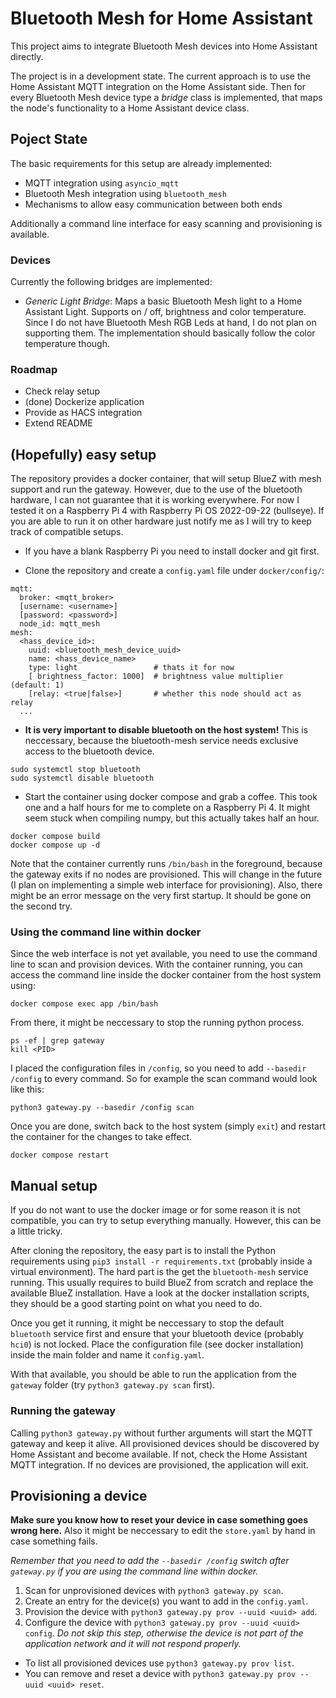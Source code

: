 # Bluetooth Mesh for Home Assistant

This project aims to integrate Bluetooth Mesh devices into Home Assistant directly.

The project is in a development state. The current approach is to use the Home Assistant MQTT integration on the Home Assistant side. Then for every Bluetooth Mesh device type a _bridge_ class is implemented, that maps the node's functionality to a Home Assistant device class.

## Poject State

The basic requirements for this setup are already implemented:

- MQTT integration using `asyncio_mqtt`
- Bluetooth Mesh integration using `bluetooth_mesh`
- Mechanisms to allow easy communication between both ends

Additionally a command line interface for easy scanning and provisioning is available.

### Devices

Currently the following bridges are implemented:

- _Generic Light Bridge_: Maps a basic Bluetooth Mesh light to a Home Assistant Light. Supports on / off, brightness and color temperature. Since I do not have Bluetooth Mesh RGB Leds at hand, I do not plan on supporting them. The implementation should basically follow the color temperature though.

### Roadmap

- Check relay setup
- (done) Dockerize application
- Provide as HACS integration
- Extend README

## (Hopefully) easy setup

The repository provides a docker container, that will setup BlueZ with mesh support and run the gateway. However, due to the use of the bluetooth hardware, I can not guarantee that it is working everywhere. For now I tested it on a Raspberry Pi 4 with Raspberry Pi OS 2022-09-22 (bullseye). If you are able to run it on other hardware just notify me as I will try to keep track of compatible setups.

- If you have a blank Raspberry Pi you need to install docker and git first.

- Clone the repository and create a `config.yaml` file under `docker/config/`:

```
mqtt:
  broker: <mqtt_broker>
  [username: <username>]
  [password: <password>]
  node_id: mqtt_mesh
mesh:
  <hass_device_id>:
    uuid: <bluetooth_mesh_device_uuid>
    name: <hass_device_name>
    type: light                 # thats it for now
    [ brightness_factor: 1000]  # brightness value multiplier (default: 1)
    [relay: <true|false>]       # whether this node should act as relay
  ...
```

- **It is very important to disable bluetooth on the host system!** This is neccessary, because the bluetooth-mesh service needs exclusive access to the bluetooth device.

```
sudo systemctl stop bluetooth
sudo systemctl disable bluetooth
```

- Start the container using docker compose and grab a coffee. This took one and a half hours for me to complete on a Raspberry Pi 4. It might seem stuck when compiling numpy, but this actually takes half an hour.

```
docker compose build
docker compose up -d
```

Note that the container currently runs `/bin/bash` in the foreground, because the gateway exits if no nodes are provisioned. This will change in the future (I plan on implementing a simple web interface for provisioning). Also, there might be an error message on the very first startup. It should be gone on the second try.

### Using the command line within docker

Since the web interface is not yet available, you need to use the command line to scan and provision devices. With the container running, you can access the command line inside the docker container from the host system using:

```
docker compose exec app /bin/bash
```

From there, it might be neccessary to stop the running python process.

```
ps -ef | grep gateway
kill <PID>
```

I placed the configuration files in `/config`, so you need to add `--basedir /config` to every command. So for example the scan command would look like this:

```
python3 gateway.py --basedir /config scan
```

Once you are done, switch back to the host system (simply `exit`) and restart the container for the changes to take effect.

```
docker compose restart
```

## Manual setup

If you do not want to use the docker image or for some reason it is not compatible, you can try to setup everything manually. However, this can be a little tricky.

After cloning the repository, the easy part is to install the Python requirements using `pip3 install -r requirements.txt` (probably inside a virtual environment). The hard part is the get the `bluetooth-mesh` service running. This usually requires to build BlueZ from scratch and replace the available BlueZ installation. Have a look at the docker installation scripts, they should be a good starting point on what you need to do.

Once you get it running, it might be neccessary to stop the default `bluetooth` service first and ensure that your bluetooth device (probably `hci0`) is not locked. Place the configuration file (see docker installation) inside the main folder and name it `config.yaml`.

With that available, you should be able to run the application from the `gateway` folder (try `python3 gateway.py scan` first).

### Running the gateway

Calling `python3 gateway.py` without further arguments will start the MQTT gateway and keep it alive. All provisioned devices should be discovered by Home Assistant and become available. If not, check the Home Assistant MQTT integration. If no devices are provisioned, the application will exit.

## Provisioning a device

**Make sure you know how to reset your device in case something goes wrong here.** Also it might be neccessary to edit the `store.yaml` by hand in case something fails.

_Remember that you need to add the `--basedir /config` switch after `gateway.py` if you are using the command line within docker._

1. Scan for unprovisioned devices with `python3 gateway.py scan`.
1. Create an entry for the device(s) you want to add in the `config.yaml`.
1. Provision the device with `python3 gateway.py prov --uuid <uuid> add`.
1. Configure the device with `python3 gateway.py prov --uuid <uuid> config`.
   _Do not skip this step, otherwise the device is not part of the application network and it will not respond properly._

- To list all provisioned devices use `python3 gateway.py prov list`.
- You can remove and reset a device with `python3 gateway.py prov --uuid <uuid> reset`.
